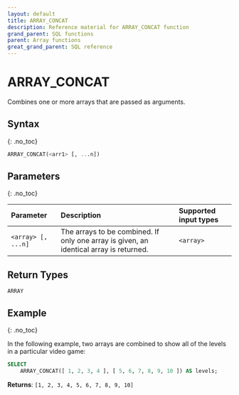 ```yaml
---
layout: default
title: ARRAY_CONCAT
description: Reference material for ARRAY_CONCAT function
grand_parent: SQL functions
parent: Array functions
great_grand_parent: SQL reference
---
```


# ARRAY\_CONCAT

Combines one or more arrays that are passed as arguments.

## Syntax
{: .no_toc}

```sql
ARRAY_CONCAT(<arr1> [, ...n])
```

## Parameters 
{: .no_toc} 

| Parameter        | Description                                                                            | Supported input types |
| :---------------- | :-------------------------------------------------------------------------------------- | :----------|
| `<array> [, ...n]` | The arrays to be combined. If only one array is given, an identical array is returned. | `<array>`  |

## Return Types
`ARRAY`

## Example
{: .no_toc}

In the following example, two arrays are combined to show all of the levels in a particular video game: 

```sql
SELECT
    ARRAY_CONCAT([ 1, 2, 3, 4 ], [ 5, 6, 7, 8, 9, 10 ]) AS levels;
```

**Returns**: `[1, 2, 3, 4, 5, 6, 7, 8, 9, 10]`
